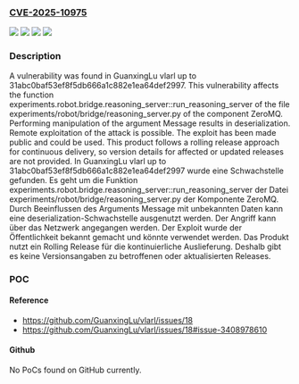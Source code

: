 ### [CVE-2025-10975](https://cve.mitre.org/cgi-bin/cvename.cgi?name=CVE-2025-10975)
![](https://img.shields.io/static/v1?label=Product&message=vlarl&color=blue)
![](https://img.shields.io/static/v1?label=Version&message=31abc0baf53ef8f5db666a1c882e1ea64def2997%20&color=brightgreen)
![](https://img.shields.io/static/v1?label=Vulnerability&message=Deserialization&color=brightgreen)
![](https://img.shields.io/static/v1?label=Vulnerability&message=Improper%20Input%20Validation&color=brightgreen)

### Description

A vulnerability was found in GuanxingLu vlarl up to 31abc0baf53ef8f5db666a1c882e1ea64def2997. This vulnerability affects the function experiments.robot.bridge.reasoning_server::run_reasoning_server of the file experiments/robot/bridge/reasoning_server.py of the component ZeroMQ. Performing manipulation of the argument Message results in deserialization. Remote exploitation of the attack is possible. The exploit has been made public and could be used. This product follows a rolling release approach for continuous delivery, so version details for affected or updated releases are not provided.
In GuanxingLu vlarl up to 31abc0baf53ef8f5db666a1c882e1ea64def2997 wurde eine Schwachstelle gefunden. Es geht um die Funktion experiments.robot.bridge.reasoning_server::run_reasoning_server der Datei experiments/robot/bridge/reasoning_server.py der Komponente ZeroMQ. Durch Beeinflussen des Arguments Message mit unbekannten Daten kann eine deserialization-Schwachstelle ausgenutzt werden. Der Angriff kann über das Netzwerk angegangen werden. Der Exploit wurde der Öffentlichkeit bekannt gemacht und könnte verwendet werden. Das Produkt nutzt ein Rolling Release für die kontinuierliche Auslieferung. Deshalb gibt es keine Versionsangaben zu betroffenen oder aktualisierten Releases.

### POC

#### Reference
- https://github.com/GuanxingLu/vlarl/issues/18
- https://github.com/GuanxingLu/vlarl/issues/18#issue-3408978610

#### Github
No PoCs found on GitHub currently.

